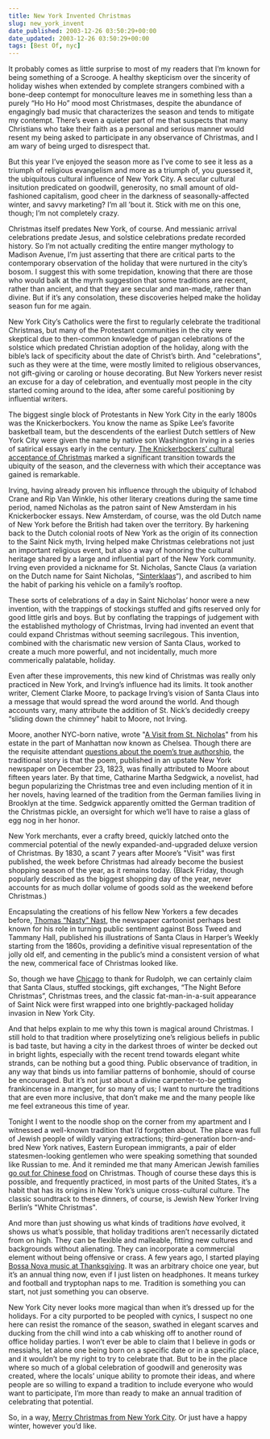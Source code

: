 ```yaml
---
title: New York Invented Christmas
slug: new_york_invent
date_published: 2003-12-26 03:50:29+00:00
date_updated: 2003-12-26 03:50:29+00:00
tags: [Best Of, nyc]
---
```

It probably comes as little surprise to most of my readers that I’m known for being something of a Scrooge. A healthy skepticism over the sincerity of holiday wishes when extended by complete strangers combined with a bone-deep contempt for monoculture leaves me in something less than a purely “Ho Ho Ho” mood most Christmases, despite the abundance of engagingly bad music that characterizes the season and tends to mitigate my contempt. There’s even a quieter part of me that suspects that many Christians who take their faith as a personal and serious manner would resent my being asked to participate in any observance of Christmas, and I am wary of being urged to disrespect that.

But this year I’ve enjoyed the season more as I’ve come to see it less as a triumph of religious evangelism and more as a triumph of, you guessed it, the ubiquitous cultural influence of New York City. A secular cultural insitution predicated on goodwill, generosity, no small amount of old-fashioned capitalism, good cheer in the darkness of seasonally-affected winter, and savvy marketing? I’m all ’bout it. Stick with me on this one, though; I’m not completely crazy.

Christmas itself predates New York, of course. And messianic arrival celebrations predate Jesus, and solstice celebrations predate recorded history. So I’m not actually crediting the entire manger mythology to Madison Avenue, I’m just asserting that there are critical parts to the contemporary observation of the holiday that were nurtured in the city’s bosom. I suggest this with some trepidation, knowing that there are those who would balk at the myrrh suggestion that some traditions are recent, rather than ancient, and that they are secular and man-made, rather than divine. But if it’s any consolation, these discoveries helped make the holiday season fun for me again.

New York City’s Catholics were the first to regularly celebrate the traditional Christmas, but many of the Protestant communities in the city were skeptical due to then-common knowledge of pagan celebrations of the solstice which predated Christian adoption of the holiday, along with the bible’s lack of specificity about the date of Christ’s birth. And "celebrations", such as they were at the time, were mostly limited to religious observances, not gift-giving or caroling or house decorating. But New Yorkers never resist an excuse for a day of celebration, and eventually most people in the city started coming around to the idea, after some careful positioning by influential writers.

The biggest single block of Protestants in New York City in the early 1800s was the Knickerbockers. You know the name as Spike Lee’s favorite basketball team, but the descendents of the earliest Dutch settlers of New York City were given the name by native son Washington Irving in a series of satirical essays early in the century. [The Knickerbockers’ cultural acceptance of Christmas](http://www.hymnsandcarolsofchristmas.com/santa/the_knickerbockers.htm) marked a significant transition towards the ubiquity of the season, and the cleverness with which their acceptance was gained is remarkable.

Irving, having already proven his influence through the ubiquity of Ichabod Crane and Rip Van Winkle, his other literary creations during the same time period, named Nicholas as the patron saint of New Amsterdam in his Knickerbocker essays. New Amsterdam, of course, was the old Dutch name of New York before the British had taken over the territory. By harkening back to the Dutch colonial roots of New York as the origin of its connection to the Saint Nick myth, Irving helped make Christmas celebrations not just an important religious event, but also a way of honoring the cultural heritage shared by a large and influential part of the New York community. Irving even provided a nickname for St. Nicholas, Sancte Claus (a variation on the Dutch name for Saint Nicholas, “[Sinterklaas](http://www-astro.physics.ox.ac.uk/~erik/sint/sint.html#explanation)“), and ascribed to him the habit of parking his vehicle on a family’s rooftop.

These sorts of celebrations of a day in Saint Nicholas’ honor were a new invention, with the trappings of stockings stuffed and gifts reserved only for good little girls and boys. But by conflating the trappings of judgement with the established mythology of Christmas, Irving had invented an event that could expand Christmas without seeming sacrilegous. This invention, combined with the charismatic new version of Santa Claus, worked to create a much more powerful, and not incidentally, much more commerically palatable, holiday.

Even after these improvements, this new kind of Christmas was really only practiced in New York, and Irving’s influence had its limits. It took another writer, Clement Clarke Moore, to package Irving’s vision of Santa Claus into a message that would spread the word around the world. And though accounts vary, many attribute the addition of St. Nick’s decidedly creepy “sliding down the chimney” habit to Moore, not Irving.

Moore, another NYC-born native, wrote "[A Visit from St. Nicholas](http://hackensackhigh.org/~rkc/nit4xmas.htm)" from his estate in the part of Manhattan now known as Chelsea. Though there are the requisite attendant [questions about the poem’s true authorship](http://www.nytimes.com/learning/general/featured%5Farticles/001027friday.html), the traditional story is that the poem, published in an upstate New York newspaper on December 23, 1823, was finally attributed to Moore about fifteen years later. By that time, Catharine Martha Sedgwick, a novelist, had begun popularizing the Christmas tree and even including mention of it in her novels, having learned of the tradition from the German families living in Brooklyn at the time. Sedgwick apparently omitted the German tradition of the Christmas pickle, an oversight for which we’ll have to raise a glass of egg nog in her honor.

New York merchants, ever a crafty breed, quickly latched onto the commercial potential of the newly expanded-and-upgraded deluxe version of Christmas. By 1830, a scant 7 years after Moore’s "Visit" was first published, the week before Christmas had already become the busiest shopping season of the year, as it remains today. (Black Friday, though popularly described as the biggest shopping day of the year, never accounts for as much dollar volume of goods sold as the weekend before Christmas.)

Encapsulating the creations of his fellow New Yorkers a few decades before, [Thomas “Nasty” Nast](http://www.thomasnast.com/), the newspaper cartoonist perhaps best known for his role in turning public sentiment against Boss Tweed and Tammany Hall, published his illustrations of Santa Claus in Harper’s Weekly starting from the 1860s, providing a definitive visual representation of the jolly old elf, and cementing in the public’s mind a consistent version of what the new, commerical face of Christmas looked like.

So, though we have [Chicago](http://www.snopes.com/holidays/christmas/rudolph.asp) to thank for Rudolph, we can certainly claim that Santa Claus, stuffed stockings, gift exchanges, “The Night Before Christmas”, Christmas trees, and the classic fat-man-in-a-suit appearance of Saint Nick were first wrapped into one brightly-packaged holiday invasion in New York City.

And that helps explain to me why this town is magical around Christmas. I still hold to that tradition where proselytizing one’s religious beliefs in public is bad taste, but having a city in the darkest throes of winter be decked out in bright lights, especially with the recent trend towards elegant white strands, can be nothing but a good thing. Public observance of tradition, in any way that binds us into familiar patterns of bonhomie, should of course be encouraged. But it’s not just about a divine carpenter-to-be getting frankincense in a manger, for so many of us; I want to nurture the traditions that are even more inclusive, that don’t make me and the many people like me feel extraneous this time of year.

Tonight I went to the noodle shop on the corner from my apartment and I witnessed a well-known tradition that I’d forgotten about. The place was full of Jewish people of wildly varying extractions; third-generation born-and-bred New York natives, Eastern European immigrants, a pair of elder statesmen-looking gentlemen who were speaking something that sounded like Russian to me. And it reminded me that many American Jewish families [go out for Chinese food](http://www.jewfaq.org/xmas.htm) on Christmas. Though of course these days this is possible, and frequently practiced, in most parts of the United States, it’s a habit that has its origins in New York’s unique cross-cultural culture. The classic soundtrack to these dinners, of course, is Jewish New Yorker Irving Berlin’s "White Christmas".

And more than just showing us what kinds of traditions *have* evolved, it shows us what’s possible, that holiday traditions aren’t necessarily dictated from on high. They can be flexible and malleable, fitting new cultures and backgrounds without alienating. They can incorporate a commercial element without being offensive or crass. A few years ago, I started playing [Bossa Nova music at Thanksgiving](/2002/11/27/give_thanks). It was an arbitrary choice one year, but it’s an annual thing now, even if I just listen on headphones. It means turkey and football and tryptophan naps to me. Tradition is something you can start, not just something you can observe.

New York City never looks more magical than when it’s dressed up for the holidays. For a city purported to be peopled with cynics, I suspect no one here can resist the romance of the season, swathed in elegant scarves and ducking from the chill wind into a cab whisking off to another round of office holiday parties. I won’t ever be able to claim that I believe in gods or messiahs, let alone one being born on a specific date or in a specific place, and it wouldn’t be my right to try to celebrate that. But to be in the place where so much of a global celebration of goodwill and generosity was created, where the locals’ unique ability to promote their ideas, and where people are so willing to expand a tradition to include everyone who would want to participate, I’m more than ready to make an annual tradition of celebrating that potential.

So, in a way, [Merry Christmas from New York City](/2002/12/26/grand_central_a). Or just have a happy winter, however you’d like.
